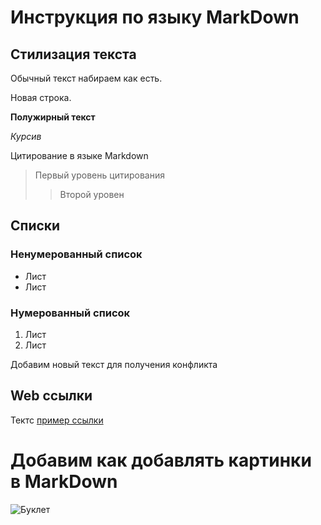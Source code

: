 # Инструкция по языку MarkDown

## Стилизация текста
Обычный текст набираем как есть.

Новая строка. 

**Полужирный текст**

*Курсив*

Цитирование в языке Markdown
> Первый уровень цитирования
>> Второй уровен

## Списки
### Ненумерованный список
* Лист
* Лист

### Нумерованный список
1. Лист
2. Лист

Добавим новый текст для получения конфликта

## Web ссылки
Тектс [пример ссылки](http.example.com "Текст ссылки")


# Добавим как добавлять картинки в MarkDown
![Буклет](123.jpeg)